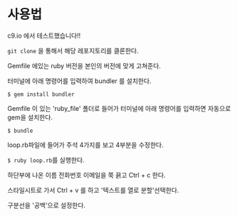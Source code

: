 사용법 
===

c9.io 에서 테스트했습니다!!  

`git clone` 을 통해서 해당 레포지토리를 클론한다.  

Gemfile 에있는 ruby 버전을 본인의 버전에 맞게 고쳐준다.   

터미널에 아래 명령어를 입력하여 bundler 를 설치한다.  

`$ gem install bundler`

Gemfile 이 있는 'ruby_file' 폴더로 들어가 터미널에 아래 명령어를 입력하면 자동으로 gem을 설치한다.  

`$ bundle`   

loop.rb파일에 들어가 주석 4가지를 보고 4부분을 수정한다.  

`$ ruby loop.rb`를 실행한다.  

하단부에 나온 이름 전화번호 이메일을 쭉 끍고 Ctrl + c 한다.   

스타일시트로 가서 Ctrl + v 를 하고 '텍스트를 열로 분할'선택한다.  

구분선을 '공백'으로 설정한다.  
